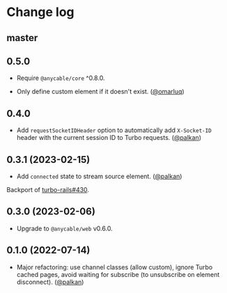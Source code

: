 # Change log

## master

## 0.5.0

- Require `@anycable/core` ^0.8.0.

- Only define custom element if it doesn't exist. ([@omarluq][])

## 0.4.0

- Add `requestSocketIDHeader` option to automatically add `X-Socket-ID` header with the current session ID to Turbo requests. ([@palkan][])

## 0.3.1 (2023-02-15)

- Add `connected` state to stream source element. ([@palkan][])

Backport of [turbo-rails#430](https://github.com/hotwired/turbo-rails/pull/430).

## 0.3.0 (2023-02-06)

- Upgrade to `@anycable/web` v0.6.0.

## 0.1.0 (2022-07-14)

- Major refactoring: use channel classes (allow custom), ignore Turbo cached pages, avoid waiting for subscribe (to unsubscribe on element disconnect). ([@palkan][])

[@palkan]: https://github.com/palkan
[@omarluq]: https://github.com/omarluq
